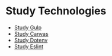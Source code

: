 # Study Technologies

+ [Study Gulp](./study-gulp)
+ [Study Canvas](./study-canvas)
+ [Study Dotenv](./study-dotenv)
+ [Study Eslint](./study-eslint)
